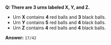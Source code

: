__Q: There are 3 urns labeled X, Y, and Z.__

- Urn __X__ contains __4__ red balls and __3__ black balls.
- Urn __Y__ contains __5__ red balls and __4__ black balls.
- Urn __Z__ contains __4__ red balls and __4__ black balls.

__Answer:__ `17/42`
